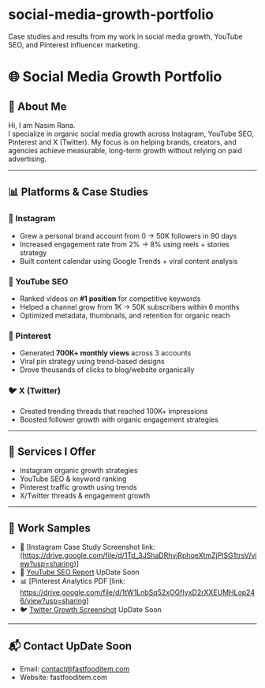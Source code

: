 # social-media-growth-portfolio
Case studies and results from my work in social media growth, YouTube SEO, and Pinterest influencer marketing.
# 🌐 Social Media Growth Portfolio

## 👋 About Me
Hi, I am Nasim Rana.  
I specialize in organic social media growth across Instagram, YouTube SEO, Pinterest and X (Twitter).
My focus is on helping brands, creators, and agencies achieve measurable, long-term growth without relying on paid advertising. 

---

## 📊 Platforms & Case Studies

### 📸 Instagram
- Grew a personal brand account from 0 → 50K followers in 90 days  
- Increased engagement rate from 2% → 8% using reels + stories strategy  
- Built content calendar using Google Trends + viral content analysis  

### 🎥 YouTube SEO
- Ranked videos on **#1 position** for competitive keywords  
- Helped a channel grow from 1K → 50K subscribers within 6 months  
- Optimized metadata, thumbnails, and retention for organic reach  

### 📌 Pinterest
- Generated **700K+ monthly views** across 3 accounts  
- Viral pin strategy using trend-based designs  
- Drove thousands of clicks to blog/website organically  

### 🐦 X (Twitter)
- Created trending threads that reached 100K+ impressions  
- Boosted follower growth with organic engagement strategies  


---

## 🚀 Services I Offer
- Instagram organic growth strategies  
- YouTube SEO & keyword ranking  
- Pinterest traffic growth using trends  
- X/Twitter threads & engagement growth  

---

## 📂 Work Samples
- 📸 [Instagram Case Study Screenshot link: (https://drive.google.com/file/d/1Td_3JShaDRhvjRphoeXtmZjPlSG1trsV/view?usp=sharing)]  
- 🎥 [YouTube SEO Report](link)  UpDate Soon
- 📊 [Pinterest Analytics PDF [link: https://drive.google.com/file/d/1tW1LnbSq52xOGfIyxD2rXXEUMHLop246/view?usp=sharing]  
- 🐦 [Twitter Growth Screenshot](link)   UpDate Soon

---

## 📬 Contact  UpDate Soon
- Email: contact@fastfooditem.com  
- Website: fastfooditem.com
